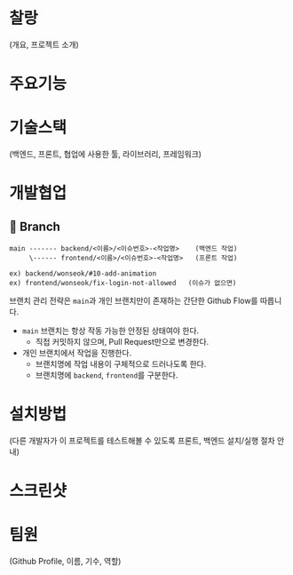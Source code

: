  # 찰랑
(개요, 프로젝트 소개)

 # 주요기능

 # 기술스택
(백엔드, 프론트, 협업에 사용한 툴, 라이브러리, 프레임워크)

 # 개발협업
 ## 🌲 Branch 
```
main ------- backend/<이름>/<이슈번호>-<작업명>    (백엔드 작업)
     \------ frontend/<이름>/<이슈번호>-<작업명>   (프론트 작업)

ex) backend/wonseok/#10-add-animation
ex) frontend/wonseok/fix-login-not-allowed   (이슈가 없으면)
```
브랜치 관리 전략은 `main`과 개인 브랜치만이 존재하는 간단한 Github Flow를 따릅니다.
- `main` 브랜치는 항상 작동 가능한 안정된 상태여야 한다.
  - 직접 커밋하지 않으며, Pull Request만으로 변경한다.
- 개인 브랜치에서 작업을 진행한다.
  - 브랜치명에 작업 내용이 구체적으로 드러나도록 한다.
  - 브랜치명에 `backend`, `frontend`를 구분한다.

 # 설치방법
(다른 개발자가 이 프로젝트를 테스트해볼 수 있도록 프론트, 백엔드 설치/실행 절차 안내)

 # 스크린샷

 # 팀원
 (Github Profile, 이름, 기수, 역할)

 

